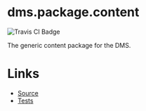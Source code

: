 dms.package.content
===================

![Travis CI Badge](https://travis-ci.org/dms-org/package.content.svg?branch=master)

The generic content package for the DMS.

Links
=====

 - [Source](./src/)
 - [Tests](./tests/)